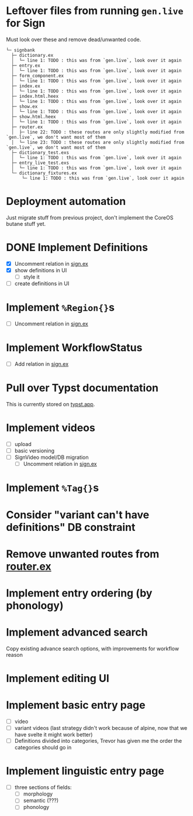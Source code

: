 # Leftover files from running `gen.live` for Sign

Must look over these and remove dead/unwanted code.

    └─ signbank
      ├─ dictionary.ex
      │  └─ line 1: TODO : this was from `gen.live`, look over it again
      ├─ entry.ex
      │  └─ line 1: TODO : this was from `gen.live`, look over it again
      ├─ form_component.ex
      │  └─ line 1: TODO : this was from `gen.live`, look over it again
      ├─ index.ex
      │  └─ line 1: TODO : this was from `gen.live`, look over it again
      ├─ index.html.heex
      │  └─ line 1: TODO : this was from `gen.live`, look over it again
      ├─ show.ex
      │  └─ line 1: TODO : this was from `gen.live`, look over it again
      ├─ show.html.heex
      │  └─ line 1: TODO : this was from `gen.live`, look over it again
      ├─ router.ex
      │  ├─ line 22: TODO : these routes are only slightly modified from `gen.live`, we don't want most of them
      │  └─ line 23: TODO : these routes are only slightly modified from `gen.live`, we don't want most of them
      ├─ dictionary_test.exs
      │  └─ line 1: TODO : this was from `gen.live`, look over it again
      ├─ entry_live_test.exs
      │  └─ line 1: TODO : this was from `gen.live`, look over it again
      └─ dictionary_fixtures.ex
          └─ line 1: TODO : this was from `gen.live`, look over it again

# Deployment automation

Just migrate stuff from previous project, don't implement the CoreOS butane stuff yet.

# DONE Implement Definitions

- [x] Uncomment relation in [sign.ex](../lib/signbank/dictionary/sign.ex)
- [x] show definitions in UI
  - [ ] style it
- [ ] create definitions in UI

# Implement `%Region{}`s

- [ ] Uncomment relation in [sign.ex](../lib/signbank/dictionary/sign.ex)

# Implement WorkflowStatus

- [ ] Add relation in [sign.ex](../lib/signbank/dictionary/sign.ex)

# Pull over Typst documentation

This is currently stored on [typst.app](https://typst.app).

# Implement videos

- [ ] upload
- [ ] basic versioning
- [ ] SignVideo model/DB migration
  - [ ] Uncomment relation in [sign.ex](../lib/signbank/dictionary/sign.ex)

# Implement `%Tag{}`s

# Consider "variant can't have definitions" DB constraint

# Remove unwanted routes from [router.ex](../lib/signbank_web/router.ex)

# Implement entry ordering (by phonology)

# Implement advanced search

Copy existing advance search options, with improvements for workflow reason

# Implement editing UI

# Implement basic entry page

- [ ] video
- [ ] variant videos (last strategy didn't work because of alpine, now that we have svelte it might work better)
- [ ] Definitions divided into categories, Trevor has given me the order the categories should go in

# Implement linguistic entry page

- [ ] three sections of fields:
  - [ ] morphology
  - [ ] semantic (???)
  - [ ] phonology